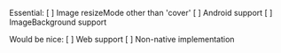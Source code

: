 Essential:
[ ] Image resizeMode other than 'cover'
[ ] Android support
[ ] ImageBackground support

Would be nice:
[ ] Web support
[ ] Non-native implementation